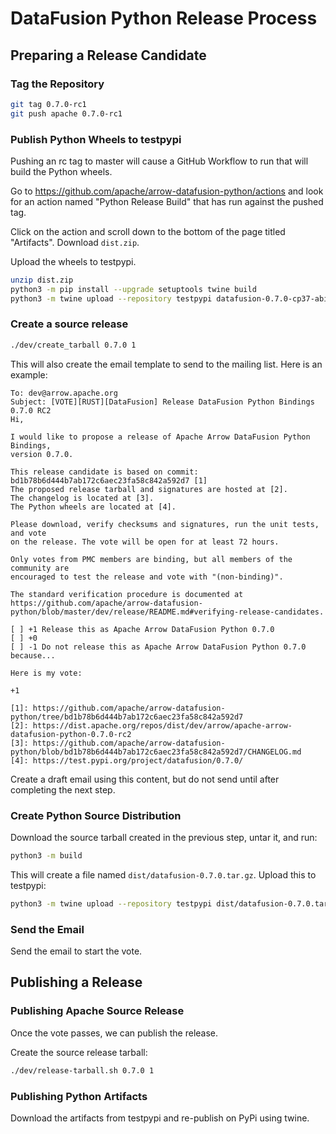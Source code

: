 <!---
  Licensed to the Apache Software Foundation (ASF) under one
  or more contributor license agreements.  See the NOTICE file
  distributed with this work for additional information
  regarding copyright ownership.  The ASF licenses this file
  to you under the Apache License, Version 2.0 (the
  "License"); you may not use this file except in compliance
  with the License.  You may obtain a copy of the License at

    http://www.apache.org/licenses/LICENSE-2.0

  Unless required by applicable law or agreed to in writing,
  software distributed under the License is distributed on an
  "AS IS" BASIS, WITHOUT WARRANTIES OR CONDITIONS OF ANY
  KIND, either express or implied.  See the License for the
  specific language governing permissions and limitations
  under the License.
-->

# DataFusion Python Release Process

## Preparing a Release Candidate

### Tag the Repository

```bash
git tag 0.7.0-rc1
git push apache 0.7.0-rc1
```

### Publish Python Wheels to testpypi

Pushing an rc tag to master will cause a GitHub Workflow to run that will build the Python wheels.

Go to https://github.com/apache/arrow-datafusion-python/actions and look for an action named "Python Release Build"
that has run against the pushed tag.

Click on the action and scroll down to the bottom of the page titled "Artifacts". Download `dist.zip`.

Upload the wheels to testpypi.

```bash
unzip dist.zip
python3 -m pip install --upgrade setuptools twine build
python3 -m twine upload --repository testpypi datafusion-0.7.0-cp37-abi3-*.whl
```

### Create a source release

```bash
./dev/create_tarball 0.7.0 1
```

This will also create the email template to send to the mailing list. Here is an example:

```
To: dev@arrow.apache.org
Subject: [VOTE][RUST][DataFusion] Release DataFusion Python Bindings 0.7.0 RC2
Hi,

I would like to propose a release of Apache Arrow DataFusion Python Bindings,
version 0.7.0.

This release candidate is based on commit: bd1b78b6d444b7ab172c6aec23fa58c842a592d7 [1]
The proposed release tarball and signatures are hosted at [2].
The changelog is located at [3].
The Python wheels are located at [4].

Please download, verify checksums and signatures, run the unit tests, and vote
on the release. The vote will be open for at least 72 hours.

Only votes from PMC members are binding, but all members of the community are
encouraged to test the release and vote with "(non-binding)".

The standard verification procedure is documented at https://github.com/apache/arrow-datafusion-python/blob/master/dev/release/README.md#verifying-release-candidates.

[ ] +1 Release this as Apache Arrow DataFusion Python 0.7.0
[ ] +0
[ ] -1 Do not release this as Apache Arrow DataFusion Python 0.7.0 because...

Here is my vote:

+1

[1]: https://github.com/apache/arrow-datafusion-python/tree/bd1b78b6d444b7ab172c6aec23fa58c842a592d7
[2]: https://dist.apache.org/repos/dist/dev/arrow/apache-arrow-datafusion-python-0.7.0-rc2
[3]: https://github.com/apache/arrow-datafusion-python/blob/bd1b78b6d444b7ab172c6aec23fa58c842a592d7/CHANGELOG.md
[4]: https://test.pypi.org/project/datafusion/0.7.0/
```

Create a draft email using this content, but do not send until after completing the next step.

### Create Python Source Distribution

Download the source tarball created in the previous step, untar it, and run:

```bash
python3 -m build
```

This will create a file named `dist/datafusion-0.7.0.tar.gz`. Upload this to testpypi:

```bash
python3 -m twine upload --repository testpypi dist/datafusion-0.7.0.tar.gz
```

### Send the Email

Send the email to start the vote.

## Publishing a Release

### Publishing Apache Source Release

Once the vote passes, we can publish the release.

Create the source release tarball:

```bash
./dev/release-tarball.sh 0.7.0 1
```

### Publishing Python Artifacts

Download the artifacts from testpypi and re-publish on PyPi using twine.
